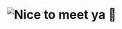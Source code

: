 <h1 align="center">
<img src="https://readme-typing-svg.demolab.com?font=Fira+Code&pause=1000&color=A3C585&width=435&lines=Nice+to+meet+you!+I'm+Nate.+%F0%9F%91%8B%F0%9F%8F%BC)"
alt="Nice to meet ya 👋">
</h1>

<!--
**nathansoum/nathansoum** is a ✨ _special_ ✨ repository because its `README.md` (this file) appears on your GitHub profile.

Here are some ideas to get you started:

- 🔭 I’m currently working on ...
- 🌱 I’m currently learning ...
- 👯 I’m looking to collaborate on ...
- 🤔 I’m looking for help with ...
- 💬 Ask me about ...
- 📫 How to reach me: ...
- 😄 Pronouns: ...
- ⚡ Fun fact: ...
-->
